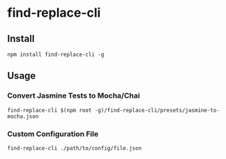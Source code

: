 # find-replace-cli

## Install

```
npm install find-replace-cli -g
```

## Usage

### Convert Jasmine Tests to Mocha/Chai

```shell
find-replace-cli $(npm root -g)/find-replace-cli/presets/jasmine-to-mocha.json
```

### Custom Configuration File

```shell
find-replace-cli ./path/to/config/file.json
```
